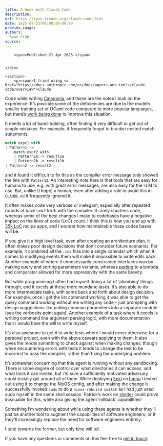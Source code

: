 ```yaml
---
title: A Week With Claude Code
description:
url: https://ryan.freumh.org/claude-code.html
date: 2025-04-21T00:00:00-00:00
preview_image:
authors:
- Ryan Gibb
source:
---
```


<article>
    <div class="container">
        
        <span>Published 21 Apr 2025.</span>
        
        
    </div>
    
    <section>
        <p><span>I tried using <a href="https://docs.anthropic.com/en/docs/agents-and-tools/claude-code/overview">Claude
Code</a> while writing <a href="https://ryan.freumh.org/caledonia.html">Caledonia</a>, and these
are the notes I took on the experience. It’s possible some of the
deficiencies are due to the model’s smaller training set of OCaml code
compared to more popular languages, but there’s <a href="https://www.youtube.com/watch?v=0ML7ZLMdcl4">work being done</a>
to improve this situation.</span></p>
<p><span>It needs a lot of hand-holding, often finding it
very difficult to get out of simple mistakes. For example, it frequently
forgot to bracket nested match statements,</span></p>
<div class="sourceCode"><pre class="sourceCode ocaml"><code class="sourceCode ocaml"><span><a href="https://ryan.freumh.org/atom.xml#cb1-1" aria-hidden="true" tabindex="-1"></a><span class="kw">match</span> expr1 <span class="kw">with</span></span>
<span><a href="https://ryan.freumh.org/atom.xml#cb1-2" aria-hidden="true" tabindex="-1"></a>| Pattern1 -&gt;</span>
<span><a href="https://ryan.freumh.org/atom.xml#cb1-3" aria-hidden="true" tabindex="-1"></a>    <span class="kw">match</span> expr2 <span class="kw">with</span></span>
<span><a href="https://ryan.freumh.org/atom.xml#cb1-4" aria-hidden="true" tabindex="-1"></a>    | Pattern2a -&gt; result2a</span>
<span><a href="https://ryan.freumh.org/atom.xml#cb1-5" aria-hidden="true" tabindex="-1"></a>    | Pattern2b -&gt; result2b</span>
<span><a href="https://ryan.freumh.org/atom.xml#cb1-6" aria-hidden="true" tabindex="-1"></a>| Pattern2 -&gt; result2</span></code></pre></div>
<p><span>and it found it difficult to fix this as the
compiler error message only showed the line with <code class="verbatim">Pattern2</code>. An interesting note here is that tools
that are easy for humans to use, e.g. with great error messages, are
also easy for the LLM to use. But, unlike (I hope) a human, even after
adding a rule to avoid this in <code class="verbatim">CLAUDE.md</code>
it frequently ignored it.</span></p>
<p><span>It often makes code very verbose or inelegant,
especially after repeated rounds of back-and-forth with the compiler. It
rarely shortens code, whereas some of the best changes I make to
codebases have a negative impact on the lines of code (LoC) count. I
think this is how you end up with <a href="https://news.ycombinator.com/item?id=43553031">35k LoC</a> recipe
apps, and I wonder how maintainable these codes bases will
be.</span></p>
<p><span>If you give it a high level task, even after
creating an architecture plan, it often makes poor design decisions that
don’t consider future scenarios. For example, it combined all the <code class="verbatim">.ics</code> files into a single calendar which when it
comes to modifying events them will make it impossible to write edits
back. Another example of where it unnecessarily constrained interfaces
was by making query and sorting parameters variants, whereas <a href="https://github.com/RyanGibb/caledonia/commit/d97295ec46699fbe91fd4c15f9eef10b80c136f1#diff-08751a7fee23e5d1046033b7792d84a759ea253862ba382a492d0621727a097c">porting</a>
to a lambda and comparator allowed for more expressivity with the same
brevity.</span></p>
<p><span>But while programming I often find myself doing a
lot of ‘plumbing’ things through, and it excels at these more mundane
tasks. It’s also able to do more intermediate tasks, with some back and
forth about design decision. For example, once I got the list command
working it was able to get the query command working without me writing
any code – just prompting with design suggestions like pulling common
parameters into a separate module (see the verbosity point again).
Another example of a task where it excels is writing command line
argument parsing logic, with more documentation than I would have the
will to write myself.</span></p>
<p><span>It’s also awesome to get it to write tests where I
would never otherwise for a personal project, even with the above
caveats applying to them. It also gives the model something to check
against when making changes, though when encountering errors with tests
it tends to change the test to be incorrect to pass the compiler, rather
than fixing the underlying problem.</span></p>
<p><span>It’s somewhat concerning that this agent is running
without any sandboxing. There is some degree of control over what
directories it can access, and what tools it can invoke, but I’m sure a
sufficiently motivated adversary could trivially get around all of them.
While deploying <a href="https://ryan.freumh.org/enki.html">Enki</a> on <a href="https://github.com/RyanGibb/nixos/tree/master/hosts/hippo">hippo</a>
I tested out using it to change the NixOS config, and after making the
change it successfully invoked <code class="verbatim">sudo</code> to do
a <code class="verbatim">nixos-rebuild switch</code> as I had just used
sudo myself in the same shell session. Patrick’s work on <a href="https://patrick.sirref.org/shelter/index.xml">shelter</a> could
prove invaluable for this, while also giving the agent ‘rollback’
capabilities!</span></p>
<p><span>Something I’m wondering about while using these
agents is whether they’ll just be another tool to augment the
capabilities of software engineers; or if they’ll increasingly replace
the need for software engineers entirely.</span></p>
<p><span>I tend towards the former, but only time will
tell.</span></p>
<p><span>If you have any questions or comments on this feel
free to <a href="https://ryan.freumh.org/about.html#contact">get in touch</a>.</span></p>
    </section>
</article>

